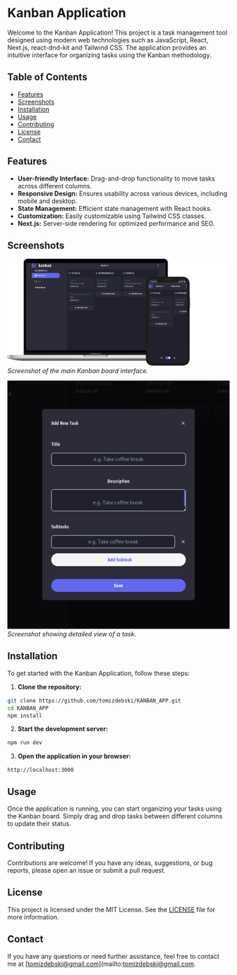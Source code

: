 # Kanban Application

Welcome to the Kanban Application! This project is a task management tool designed using modern web technologies such as JavaScript, React, Next.js, react-dnd-kit and Tailwind CSS. The application provides an intuitive interface for organizing tasks using the Kanban methodology.

## Table of Contents

- [Features](#features)
- [Screenshots](#screenshots)
- [Installation](#installation)
- [Usage](#usage)
- [Contributing](#contributing)
- [License](#license)
- [Contact](#contact)

## Features

- **User-friendly Interface:** Drag-and-drop functionality to move tasks across different columns.
- **Responsive Design:** Ensures usability across various devices, including mobile and desktop.
- **State Management:** Efficient state management with React hooks.
- **Customization:** Easily customizable using Tailwind CSS classes.
- **Next.js:** Server-side rendering for optimized performance and SEO.

## Screenshots

![Kanban Board Desktop](/public/view_app.png)
_Screenshot of the main Kanban board interface._

![Task Details](/public/task_detail.png)
_Screenshot showing detailed view of a task._

## Installation

To get started with the Kanban Application, follow these steps:

1. **Clone the repository:**

```bash
git clone https://github.com/tomizdebski/KANBAN_APP.git
cd KANBAN_APP
npm install

```

2. **Start the development server:**

```bash
npm run dev
```

3. **Open the application in your browser:**

```
http://localhost:3000
```

## Usage

Once the application is running, you can start organizing your tasks using the Kanban board. Simply drag and drop tasks between different columns to update their status.

## Contributing

Contributions are welcome! If you have any ideas, suggestions, or bug reports, please open an issue or submit a pull request.

## License

This project is licensed under the MIT License. See the [LICENSE](LICENSE) file for more information.

## Contact

If you have any questions or need further assistance, feel free to contact me at [tomizdebski@gmail.com](mailto:tomizdebski@gmail.com.

```

```
